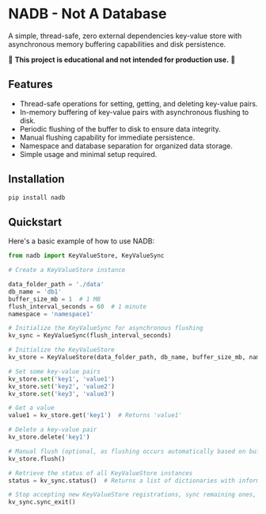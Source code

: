 # NADB - Not A Database

A simple, thread-safe, zero external dependencies key-value store with asynchronous memory buffering capabilities and disk persistence.

:rotating_light: **This project is educational and not intended for production use.** :rotating_light:


## Features

- Thread-safe operations for setting, getting, and deleting key-value pairs.
- In-memory buffering of key-value pairs with asynchronous flushing to disk.
- Periodic flushing of the buffer to disk to ensure data integrity.
- Manual flushing capability for immediate persistence.
- Namespace and database separation for organized data storage.
- Simple usage and minimal setup required.

## Installation

```bash
pip install nadb
```

## Quickstart

Here's a basic example of how to use NADB:

```python
from nadb import KeyValueStore, KeyValueSync

# Create a KeyValueStore instance

data_folder_path = './data'
db_name = 'db1'
buffer_size_mb = 1  # 1 MB
flush_interval_seconds = 60  # 1 minute
namespace = 'namespace1'

# Initialize the KeyValueSync for asynchronous flushing
kv_sync = KeyValueSync(flush_interval_seconds)

# Initialize the KeyValueStore
kv_store = KeyValueStore(data_folder_path, db_name, buffer_size_mb, namespace, kv_sync)

# Set some key-value pairs
kv_store.set('key1', 'value1')
kv_store.set('key2', 'value2')
kv_store.set('key3', 'value3')

# Get a value
value1 = kv_store.get('key1')  # Returns 'value1'

# Delete a key-value pair
kv_store.delete('key1')

# Manual flush (optional, as flushing occurs automatically based on buffer size and time interval)
kv_store.flush()

# Retrieve the status of all KeyValueStore instances
status = kv_sync.status()  # Returns a list of dictionaries with information about each KeyValueStore instance

# Stop accepting new KeyValueStore registrations, sync remaining ones, and exit
kv_sync.sync_exit()
```
